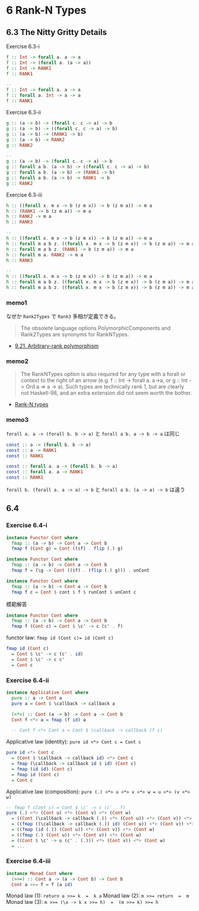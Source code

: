 # 6 Rank-N Types

## 6.3 The Nitty Gritty Details

Exercise 6.3-i

```haskell
f :: Int -> forall a. a -> a
f :: Int -> (forall a. (a -> a))
f :: Int -> RANK1
f :: RANK1

--
f :: Int -> forall a. a -> a
f :: forall a. Int -> a -> a
f :: RANK1
```

Exercise 6.3-ii

```haskell
g :: (a -> b) -> (forall c. c -> a) -> b
g :: (a -> b) -> ((forall c. c -> a) -> b)
g :: (a -> b) -> (RANK1 -> b)
g :: (a -> b) -> RANK2
g :: RANK2

--
g :: (a -> b) -> (forall c. c -> a) -> b
g :: forall a b. (a -> b) -> ((forall c. c -> a) -> b)
g :: forall a b. (a -> b) -> (RANK1 -> b)
g :: forall a b. (a -> b) -> RANK1 -> b
g :: RANK2
```

Exercise 6.3-iii

```haskell
h :: ((forall x. m x -> b (z m x)) -> b (z m a)) -> m a
h :: (RANK1 -> b (z m a)) -> m a
h :: RANK2 -> m a
h :: RANK3

--
h :: ((forall x. m x -> b (z m x)) -> b (z m a)) -> m a
h :: forall m a b z. ((forall x. m x -> b (z m x)) -> b (z m a)) -> m a
h :: forall m a b z. (RANK1 -> b (z m a)) -> m a
h :: forall m a. RANK2 -> m a
h :: RANK3

--
h :: ((forall x. m x -> b (z m x)) -> b (z m a)) -> m a
h :: forall m a b z. ((forall x. m x -> b (z m x)) -> b (z m a)) -> m a
h :: forall m a b z. ((forall x. m x -> b (z m x)) -> b (z m a)) -> m a
```

### memo1

なぜか `Rank2Types` で `Rank3` 多相が定義できる。

> The obsolete language options PolymorphicComponents and Rank2Types are synonyms for RankNTypes.

- [9.21. Arbitrary-rank polymorphism](https://downloads.haskell.org/~ghc/latest/docs/html/users_guide/glasgow_exts.html#arbitrary-rank-polymorphism)

### memo2

> The RankNTypes option is also required for any type with a forall or context to the right of an arrow (e.g. f :: Int -> forall a. a->a, or g :: Int -> Ord a => a -> a). Such types are technically rank 1, but are clearly not Haskell-98, and an extra extension did not seem worth the bother.

- [Rank-N types](https://wiki.haskell.org/Rank-N_types)

### memo3

`forall a. a -> (forall b. b -> a)` と `forall a b. a -> b -> a` は同じ

```haskell
const :: a -> (forall b. b -> a)
const :: a -> RANK1
const :: RANK1

const :: forall a. a -> (forall b. b -> a)
const :: forall a. a -> RANK1
const :: RANK1
```

`forall b. (forall a. a -> a) -> b` と `forall a b. (a -> a) -> b` は違う

## 6.4

### Exercise 6.4-i

```haskell
instance Functor Cont where
  fmap :: (a -> b) -> Cont a -> Cont b
  fmap f (Cont g) = Cont (($f) . flip (.) g)
```

```haskell
instance Functor Cont where
  fmap :: (a -> b) -> Cont a -> Cont b
  fmap f = (\g -> Cont (($f) . (flip (.) g))) . unCont
```

```haskell
instance Functor Cont where
  fmap :: (a -> b) -> Cont a -> Cont b
  fmap f c = Cont $ cont $ f $ runCont $ unCont c
```

模範解答

```haskell
instance Functor Cont where
  fmap :: (a -> b) -> Cont a -> Cont b
  fmap f (Cont c) = Cont $ \c' -> c (c' . f)
```

functor law: `fmap id (Cont c)= id (Cont c)`

```haskell
fmap id (Cont c)
  = Cont $ \c' -> c (c' . id)
  = Cont $ \c' -> c c'
  = Cont c
```

### Exercise 6.4-ii

```haskell
instance Applicative Cont where
  pure :: a -> Cont a
  pure a = Cont $ \callback -> callback a

  (<*>) :: Cont (a -> b) -> Cont a -> Cont b
  Cont f <*> a = fmap (f id) a

  -- Cont f <*> Cont a = Cont $ \callback -> callback (f c)
```

Applicative law (identity): `pure id <*> Cont c = Cont c`

```hs
pure id <*> Cont c
  = (Cont $ \callback -> callback id) <*> Cont c
  = fmap (\callback -> callback id $ id) (Cont c)
  = fmap (id id) (Cont c)
  = fmap id (Cont c)
  = Cont c
```

Applicative law (composition): `pure (.) <*> u <*> v <*> w = u <*> (v <*> w)`

```hs
-- fmap f (Cont c) = Cont $ \c' -> c (c' . f)
pure (.) <*> (Cont u) <*> (Cont v) <*> (Cont w)
  = ((Cont (\callback -> callback (.)) <*> (Cont u)) <*> (Cont v)) <*> (Cont w)
  = ((fmap ((\callback -> callback (.)) id) (Cont u)) <*> (Cont v)) <*> (Cont w)
  = ((fmap (id (.)) (Cont u)) <*> (Cont v)) <*> (Cont w)
  = ((fmap (.) (Cont u)) <*> (Cont v)) <*> (Cont w)
  = ((Cont $ \c' -> u (c' . (.))) <*> (Cont v)) <*> (Cont w)
  = ...
```

### Exercise 6.4-iii

```haskell
instance Monad Cont where
  (>>=) :: Cont a -> (a -> Cont b) -> Cont b
  Cont a >>= f = f (a id)
```

Monad law (1): `return a >>= k  =  k a`
Monad law (2): `m >>= return  =  m`
Monad law (3): `m >>= (\x -> k x >>= h)  =  (m >>= k) >>= h`
